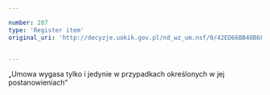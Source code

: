 ```yaml
---

number: 287
type: 'Register item'
original_uri: 'http://decyzje.uokik.gov.pl/nd_wz_um.nsf/0/42ED66BB40B6FBAAC12572DD003294CB?OpenDocument'


---
```


„Umowa wygasa tylko i jedynie w przypadkach określonych w jej postanowieniach”
